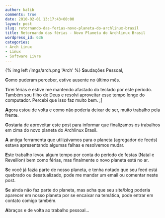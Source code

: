 ```yaml
---
author: kalib
comments: true
date: 2010-02-01 13:17:43+00:00
layout: post
slug: retornando-das-ferias-novo-planeta-do-archlinux-brasil
title: Retornando das férias - Novo Planeta do Archlinux Brasil
wordpress_id: 636
categories:
- Arch Linux
- Linux
- Software Livre
---
```

{% img left /imgs/arch.png 'Arch' %}
**S**audações Pessoal,

**C**omo puderam perceber, estive ausente no último mês.

**T**irei férias e estive me mantendo afastado do teclado por este período. Também sou filho de Deus e resolvi aproveitar esse tempo longe do computador. Percebi que isso faz muito bem. ;]

**A**gora estou de volta e como não poderia deixar de ser, muito trabalho pela frente.

**G**ostaria de aproveitar este post para informar que finalizamos os trabalhos em cima do novo planeta do Archlinux Brasil.

**A** antiga ferramenta que utilizávamos para o planeta (agregador de feeds) estava apresentando algumas falhas e resolvemos mudar.

**E**ste trabalho levou algum tempo por conta do período de festas (Natal e Reveillon) bem como férias, mas finalmente o novo planeta está no ar.

**S**e você já fazia parte de nosso planeta, e tenha notado que seu feed está quebrado ou desatualizado, pode me mandar um email ou comentar neste post.

**S**e ainda não faz parte do planeta, mas acha que seu site/blog poderia aparecer em nosso planeta por se encaixar na temática, pode entrar em contato comigo também.

**A**braços e de volta ao trabalho pessoal...